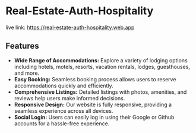 # Real-Estate-Auth-Hospitality
live link: https://real-estate-auth-hospitality.web.app

## Features

- **Wide Range of Accommodations:** Explore a variety of lodging options including hotels, motels, resorts, vacation rentals, lodges, guesthouses, and more.
- **Easy Booking:** Seamless booking process allows users to reserve accommodations quickly and efficiently.
- **Comprehensive Listings:** Detailed listings with photos, amenities, and reviews help users make informed decisions.
- **Responsive Design:** Our website is fully responsive, providing a seamless experience across all devices.
- **Social Login:** Users can easily log in using their Google or Github accounts for a hassle-free experience.
